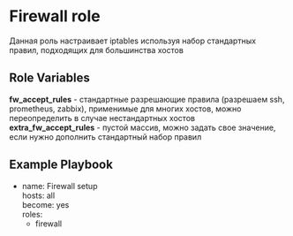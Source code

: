 Firewall role
=========

Данная роль настраивает iptables используя набор стандартных правил, подходящих для большинства хостов

Role Variables
--------------
**fw_accept_rules** - стандартные разрешающие правила (разрешаем ssh, prometheus, zabbix), применимые для многих хостов, можно переопределить в случае нестандартных хостов  
**extra_fw_accept_rules** - пустой массив, можно задать свое значение, если нужно дополнить стандартный набор правил  

Example Playbook
----------------
  - name: Firewall setup  
    hosts: all  
    become: yes  
    roles:  
      - firewall  



